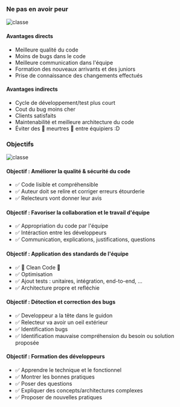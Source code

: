 ### Ne pas en avoir peur
![classe](https://media.giphy.com/media/6N2MpxyI5ZvfAQSFP7/giphy.gif)

#### Avantages directs
* Meilleure qualité du code <!-- .element: class="fragment" -->
* Moins de bugs dans le code <!-- .element: class="fragment" -->
* Meilleure communication dans l'équipe <!-- .element: class="fragment" -->
* Formation des nouveaux arrivants et des juniors <!-- .element: class="fragment" -->
* Prise de connaissance des changements effectués <!-- .element: class="fragment" -->

#### Avantages indirects
* Cycle de développement/test plus court <!-- .element: class="fragment" -->
* Cout du bug moins cher <!-- .element: class="fragment" -->
* Clients satisfaits <!-- .element: class="fragment" -->
* Maintenabilité et meilleure architecture du code <!-- .element: class="fragment" -->
* Éviter des 🔪 meurtres 🔪 entre équipiers :D <!-- .element: class="fragment" -->

### Objectifs
![classe](https://flylib.com/books/4/223/1/html/2/images/0672327988/graphics/01fig02.gif)

#### Objectif : Améliorer la qualité & sécurité du code
* ✅ Code lisible et compréhensible <!-- .element: class="fragment" -->
* ✅ Auteur doit se relire et corriger erreurs étourderie <!-- .element: class="fragment" -->
* ✅ Relecteurs vont donner leur avis <!-- .element: class="fragment" -->

#### Objectif : Favoriser la collaboration et le travail d'équipe
* ✅ Appropriation du code par l'équipe <!-- .element: class="fragment" -->
* ✅ Intéraction entre les développeurs <!-- .element: class="fragment" -->
* ✅ Communication, explications, justifications, questions <!-- .element: class="fragment" -->

#### Objectif : Application des standards de l'équipe
* ✅ 💚 Clean Code 💚 <!-- .element: class="fragment" -->
* ✅ Optimisation <!-- .element: class="fragment" -->
* ✅ Ajout tests : unitaires, intégration, end-to-end, ... <!-- .element: class="fragment" -->
* ✅ Architecture propre et refléchie <!-- .element: class="fragment" -->

#### Objectif : Détection et correction des bugs
* ✅ Developpeur a la tête dans le guidon <!-- .element: class="fragment" -->
* ✅ Relecteur va avoir un oeil extérieur <!-- .element: class="fragment" -->
* ✅ Identification bugs <!-- .element: class="fragment" -->
* ✅ Identification mauvaise compréhension du besoin ou solution proposée <!-- .element: class="fragment" -->

#### Objectif : Formation des développeurs
* ✅ Apprendre le technique et le fonctionnel <!-- .element: class="fragment" -->
* ✅ Montrer les bonnes pratiques <!-- .element: class="fragment" -->
* ✅ Poser des questions <!-- .element: class="fragment" -->
* ✅ Expliquer des concepts/architectures complexes <!-- .element: class="fragment" -->
* ✅ Proposer de nouvelles pratiques <!-- .element: class="fragment" -->